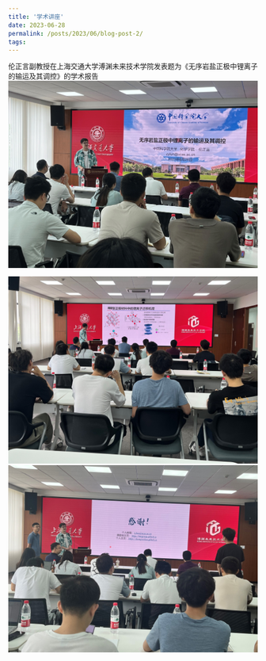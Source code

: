 ```yaml
---
title: '学术讲座'
date: 2023-06-28
permalink: /posts/2023/06/blog-post-2/
tags:
---
```


伦正言副教授在上海交通大学溥渊未来技术学院发表题为《无序岩盐正极中锂离子的输运及其调控》的学术报告
![Report3.jpg](/images/News/Report3.jpg)<br>

![Report1.jpg](/images/News/Report1.jpg)<br>
![Report2.jpg](/images/News/Report2.jpg)